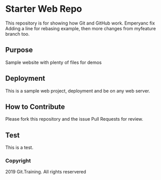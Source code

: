 # Starter Web Repo

This repository is for showing how Git and GitHub work.  Emperyanc fix Adding a line for rebasing example, then more changes from myfeature branch too.

## Purpose

Sample website with plenty of files for demos 

## Deployment

This is a sample web project, deployment and be on any web server.

## How to Contribute 

Please fork this repository and the issue Pull Requests for review.

## Test

This is a test.

### Copyright

2019 Git.Training.  All rights reservered
